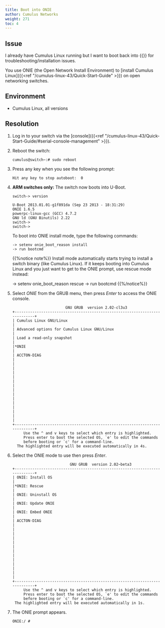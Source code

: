 ```yaml
---
title: Boot into ONIE
author: Cumulus Networks
weight: 271
toc: 4
---
```


## Issue

I already have Cumulus Linux running but I want to boot back into {{<exlink url="https://opencomputeproject.github.io/onie/" text="ONIE">}} for troubleshooting/installation issues.

You use ONIE (the Open Network Install Environment) to [install Cumulus Linux]({{<ref "/cumulus-linux-43/Quick-Start-Guide" >}}) on open networking switches.

## Environment

- Cumulus Linux, all versions

## Resolution

1. Log in to your switch via the [console]({{<ref "/cumulus-linux-43/Quick-Start-Guide/#serial-console-management" >}}).

1. Reboot the switch:

       cumulus@switch~:# sudo reboot

1. Press any key when you see the following prompt:

       Hit any key to stop autoboot:  0

1. **ARM switches only:** The switch now boots into U-Boot.  

       switch-> version
        
       U-Boot 2013.01.01-g1f891da (Sep 23 2013 - 18:31:29)
       ONIE 1.6.5
       powerpc-linux-gcc (GCC) 4.7.2
       GNU ld (GNU Binutils) 2.22
       switch->
       switch->

   To boot into ONIE install mode, type the following commands:

       -> setenv onie_boot_reason install
       -> run bootcmd

   {{%notice note%}}
Install mode automatically starts trying to install a switch binary (like Cumulus Linux). If it keeps booting into Cumulus Linux and you just want to get to the ONIE prompt, use rescue mode instead:

    -> setenv onie_boot_reason rescue
    -> run bootcmd
{{%/notice%}}

1. Select _ONIE_ from the GRUB menu, then press _Enter_ to access the ONIE console.

                               GNU GRUB  version 2.02-cl3u3
       +----------------------------------------------------------------------------+
       | Cumulus Linux GNU/Linux                                                    | 
       | Advanced options for Cumulus Linux GNU/Linux                               |
       | Load a read-only snapshot                                                  |
       |*ONIE                                                                       |
       | ACCTON-DIAG                                                                |
       |                                                                            |
       |                                                                            |
       |                                                                            |
       |                                                                            |
       |                                                                            |
       |                                                                            |
       |                                                                            | 
       +----------------------------------------------------------------------------+
            Use the ^ and v keys to select which entry is highlighted.          
            Press enter to boot the selected OS, `e' to edit the commands       
            before booting or `c' for a command-line.                           
         The highlighted entry will be executed automatically in 4s.   

1. Select the ONIE mode to use then press _Enter_.

                                 GNU GRUB  version 2.02~beta3
       +----------------------------------------------------------------------------+
       | ONIE: Install OS                                                           |
       |*ONIE: Rescue                                                               |
       | ONIE: Uninstall OS                                                         |
       | ONIE: Update ONIE                                                          |
       | ONIE: Embed ONIE                                                           |
       | ACCTON-DIAG                                                                |
       |                                                                            |
       |                                                                            |
       |                                                                            |
       |                                                                            |
       |                                                                            |
       |                                                                            |
       +----------------------------------------------------------------------------+
            Use the ^ and v keys to select which entry is highlighted.          
            Press enter to boot the selected OS, `e' to edit the commands       
            before booting or `c' for a command-line.                           
        The highlighted entry will be executed automatically in 1s.                 

1. The ONIE prompt appears.

       ONIE:/ #

